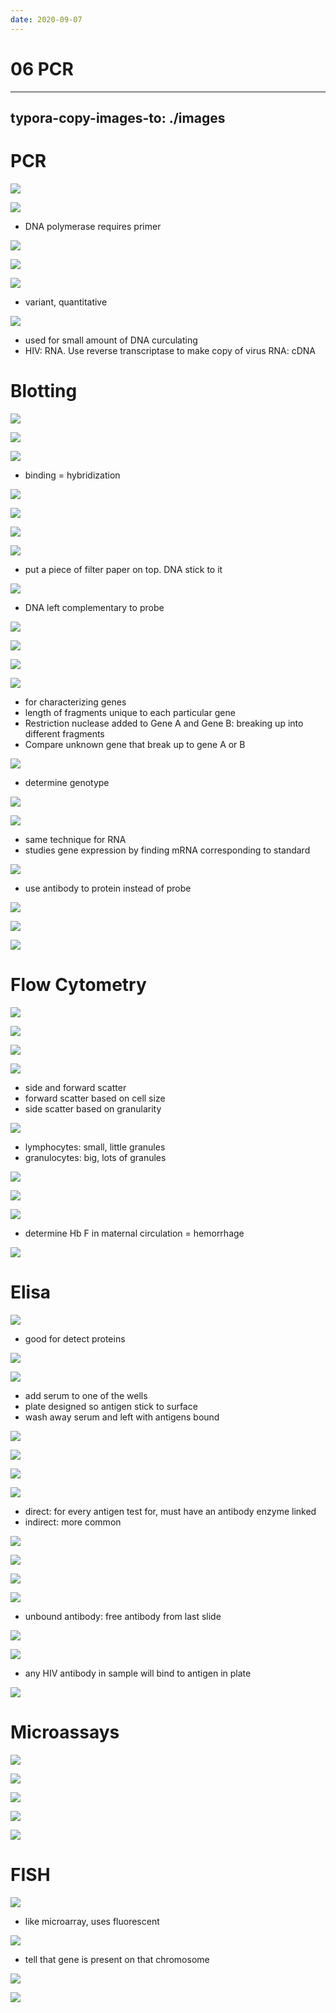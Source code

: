 ```yaml
---
date: 2020-09-07
---
```


# 06 PCR
---

## typora-copy-images-to: ./images

# PCR

![](https://photos.thisispiggy.com/file/wikiFiles/8167F823-C4BB-43CE-866B-B42BD50F47A7.jpg)

![](https://photos.thisispiggy.com/file/wikiFiles/42DCF9E3-93FF-4A78-B735-88E71F94E042.jpg)

- DNA polymerase requires primer

![](https://photos.thisispiggy.com/file/wikiFiles/E89E53E6-9821-4DB2-9046-7A31ED4DB57F.jpg)

![](https://photos.thisispiggy.com/file/wikiFiles/35E25D82-8A26-4AAC-A80A-807912675B89.jpg)

![](https://photos.thisispiggy.com/file/wikiFiles/441F7997-1D8B-4150-B967-C8456A564D9E.jpg)

- variant, quantitative

![](https://photos.thisispiggy.com/file/wikiFiles/F8404E95-BC2F-4C41-838B-44AFCDA6AD27.jpg)

- used for small amount of DNA curculating
- HIV: RNA. Use reverse transcriptase to make copy of virus RNA: cDNA

# Blotting

![](https://photos.thisispiggy.com/file/wikiFiles/156D22BD-70C5-41B2-87F4-A5C445FE1A72.jpg)

![](https://photos.thisispiggy.com/file/wikiFiles/AFB07AD3-3A70-4B88-8EB9-8930AD6F5F19.jpg)

![](https://photos.thisispiggy.com/file/wikiFiles/CD9B6C7C-CD95-4673-8903-6919034D31DE.jpg)

- binding = hybridization

![](https://photos.thisispiggy.com/file/wikiFiles/BF1B81F0-62E3-476F-9A80-D5A8D9C0C52F.jpg)

![](https://photos.thisispiggy.com/file/wikiFiles/51459822-A37E-4969-9D0D-5221C2ABAAA8.jpg)

![](https://photos.thisispiggy.com/file/wikiFiles/8D9F2866-F746-4789-97AC-C7E70B0E3512.jpg)

![](https://photos.thisispiggy.com/file/wikiFiles/E99A298B-07B4-4918-9D0A-4B3DC7DF7FED.jpg)

- put a piece of filter paper on top. DNA stick to it

![](https://photos.thisispiggy.com/file/wikiFiles/6D086680-D87A-4D73-B273-F2C55B070AF4.jpg)

- DNA left complementary to probe

![](https://photos.thisispiggy.com/file/wikiFiles/4B590343-F4BA-4245-9496-B4E403FAA69C.jpg)

![](https://photos.thisispiggy.com/file/wikiFiles/DDBE3D2C-5171-475A-9862-986D7ECF3C18.jpg)

![](https://photos.thisispiggy.com/file/wikiFiles/31CC4631-B75F-463D-B88A-90A1E37B6F3F.jpg)

![](https://photos.thisispiggy.com/file/wikiFiles/228F7ADD-C051-4D04-AA5A-24061ADCB349.jpg)

- for characterizing genes
- length of fragments unique to each particular gene
- Restriction nuclease added to Gene A and Gene B: breaking up into different fragments
- Compare unknown gene that break up to gene A or B

![](https://photos.thisispiggy.com/file/wikiFiles/A800EFFE-A8FF-4771-A524-22A7CE5D36BC.jpg)

- determine genotype

![](https://photos.thisispiggy.com/file/wikiFiles/663FF785-86CF-4A5C-B591-93024ECE0B82.jpg)

![](https://photos.thisispiggy.com/file/wikiFiles/D375F772-B492-4296-94E3-AA08E88C16AF.jpg)

- same technique for RNA
- studies gene expression by finding mRNA corresponding to standard

![](https://photos.thisispiggy.com/file/wikiFiles/A1A8B034-08F2-4605-997D-BF4AA7976DB9.jpg)

- use antibody to protein instead of probe

![](https://photos.thisispiggy.com/file/wikiFiles/32440E61-6F91-42DD-A1BA-A8F24C7B0CB8.jpg)

![](https://photos.thisispiggy.com/file/wikiFiles/F39612F8-1B48-45FF-9B76-37E711930770.jpg)

![](https://photos.thisispiggy.com/file/wikiFiles/E23275CC-7787-4789-AA63-F0F07D6F0A8A.jpg)

# Flow Cytometry

![](https://photos.thisispiggy.com/file/wikiFiles/319A475F-1D89-462B-BD9C-F1213E04535F.jpg)

![](https://photos.thisispiggy.com/file/wikiFiles/7A9CAFFB-7A18-4115-810A-EB095C90A9B7.jpg)

![](https://photos.thisispiggy.com/file/wikiFiles/C422800B-56A8-4B57-B8E6-EFAC565E9975.jpg)

![](https://photos.thisispiggy.com/file/wikiFiles/A742D948-785B-4907-8F0D-81293E40F2CA.jpg)

- side and forward scatter
- forward scatter based on cell size
- side scatter based on granularity

![](https://photos.thisispiggy.com/file/wikiFiles/90F5FEFC-045B-41E6-AC9B-34627A91FAB4.jpg)

- lymphocytes: small, little granules
- granulocytes: big, lots of granules

![](https://photos.thisispiggy.com/file/wikiFiles/455B1C8C-0554-43F2-B421-006522A92443.jpg)

![](https://photos.thisispiggy.com/file/wikiFiles/395CC7D3-BCEA-4EB8-8D28-F15C0FECCFC2.jpg)

![](https://photos.thisispiggy.com/file/wikiFiles/897BEA0D-585C-4DA0-890F-351C286E1345.jpg)

- determine Hb F in maternal circulation = hemorrhage

![](https://photos.thisispiggy.com/file/wikiFiles/48369A35-5A57-4FC1-A521-C297D74B0BC1.jpg)

# Elisa

![](https://photos.thisispiggy.com/file/wikiFiles/310174FA-FA22-4145-8519-E3E1B4C9A7F0.jpg)

- good for detect proteins

![](https://photos.thisispiggy.com/file/wikiFiles/58C4F442-512E-49EF-A551-2361598D2197.jpg)

![](https://photos.thisispiggy.com/file/wikiFiles/8CD26B11-19D7-4C4B-878A-A2044CE241F7.jpg)

- add serum to one of the wells
- plate designed so antigen stick to surface
- wash away serum and left with antigens bound

![](https://photos.thisispiggy.com/file/wikiFiles/08269159-B27C-4335-A563-D3E513EB88F6.jpg)

![](https://photos.thisispiggy.com/file/wikiFiles/8D19392E-5263-42F2-A48C-6D79EA4E8BBB.jpg)

![](https://photos.thisispiggy.com/file/wikiFiles/FA90468C-08FD-48C4-9BAB-1B023A5A0603.jpg)

![](https://photos.thisispiggy.com/file/wikiFiles/96C27F30-690D-44FF-BBB0-226C242B50DA.jpg)

- direct: for every antigen test for, must have an antibody enzyme linked
- indirect: more common

![](https://photos.thisispiggy.com/file/wikiFiles/F70FB462-6459-4BB8-8400-AD65DA10EDC7.jpg)

![](https://photos.thisispiggy.com/file/wikiFiles/280FCAAE-A375-436C-8DB7-5972CC52C080.jpg)

![](https://photos.thisispiggy.com/file/wikiFiles/464A39E8-A311-48A5-A24F-CAF075C12A30.jpg)

![](https://photos.thisispiggy.com/file/wikiFiles/8F857E52-67AA-43D3-B54B-722ABC984DC5.jpg)

- unbound antibody: free antibody from last slide

![](https://photos.thisispiggy.com/file/wikiFiles/37715FC3-5B57-4D8D-89F7-411EB5A69070.jpg)

![](https://photos.thisispiggy.com/file/wikiFiles/72297EDF-8ABC-4013-A018-19FE734CBE9D.jpg)

- any HIV antibody in sample will bind to antigen in plate

![](https://photos.thisispiggy.com/file/wikiFiles/096932B4-4B2A-4648-89C0-531CE9755BAF.jpg)

# Microassays

![](https://photos.thisispiggy.com/file/wikiFiles/717EDC6B-E09F-4B73-99F3-E863526DE67D.jpg)

![](https://photos.thisispiggy.com/file/wikiFiles/7FFAE32A-0938-409F-A934-5A80F499C22E.jpg)

![](https://photos.thisispiggy.com/file/wikiFiles/F698AA7B-5FCB-47F5-8DA5-7678B79AF8BF.jpg)

![](https://photos.thisispiggy.com/file/wikiFiles/AC91C2FA-4727-44AB-BDB8-0AB373FA9CD2.jpg)

![](https://photos.thisispiggy.com/file/wikiFiles/B41AFBD0-2B0E-43FE-8886-D0D936A7DCAE.jpg)

# FISH

![](https://photos.thisispiggy.com/file/wikiFiles/4FA2627D-0E1C-482D-9569-B7D534797F9C.jpg)

- like microarray, uses fluorescent

![](https://photos.thisispiggy.com/file/wikiFiles/A573F662-04B8-4F63-8306-A1704C5AEDFC.jpg)

- tell that gene is present on that chromosome

![](https://photos.thisispiggy.com/file/wikiFiles/61208628-E27A-4EB6-A7B5-966086CF1AA1.jpg)

![](https://photos.thisispiggy.com/file/wikiFiles/6B5111EC-AE71-4B0D-AE7F-E4E2BACE8912.jpg)
